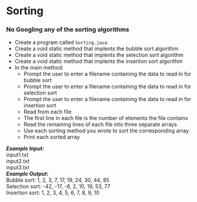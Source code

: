 # Sorting

### No Googling any of the sorting algorithms

- Create a program called `Sorting.java`
- Create a void static method that implents the bubble sort algorithm
- Create a void static method that implents the selection sort algorithm
- Create a void static method that implents the insertion sort algorithm
- In the main method:
  - Prompt the user to enter a filename containing the data to read in for bubble sort
  - Prompt the user to enter a filename containing the data to read in for selection sort
  - Prompt the user to enter a filename containing the data to read in for insertion sort
  - Read from each file
  - The first line in each file is the number of elements the file contains
  - Read the remaining lines of each file into three separate arrays
  - Use each sorting method you wrote to sort the corresponding array
  - Print each sorted array

***Example Input:***\
input1.txt\
input2.txt\
input3.txt\
***Example Output:***\
Bubble sort: 1, 2, 3, 7, 17, 19, 24, 30, 44, 85\
Selection sort: -42, -17, -8, 2, 10, 19, 53, 77\
Insertion sort: 1, 2, 3, 4, 5, 6, 7, 8, 9, 10
